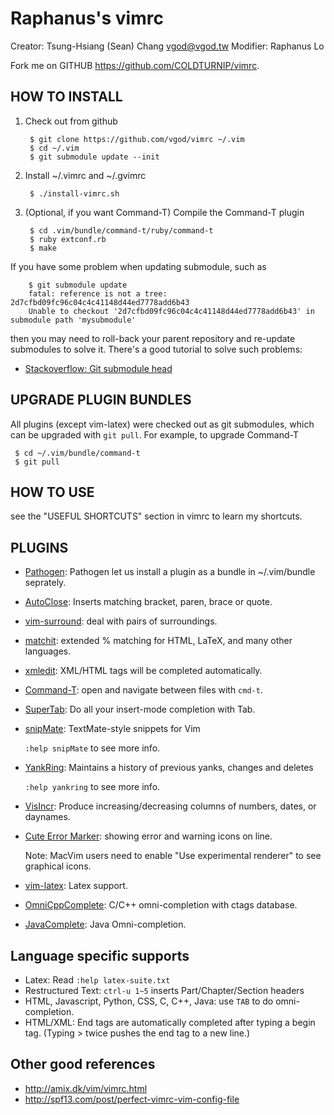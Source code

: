 Raphanus's vimrc
============
Creator: Tsung-Hsiang (Sean) Chang <vgod@vgod.tw>
Modifier: Raphanus Lo

Fork me on GITHUB  https://github.com/COLDTURNIP/vimrc.

HOW TO INSTALL
--------------

1. Check out from github

        $ git clone https://github.com/vgod/vimrc ~/.vim
        $ cd ~/.vim
        $ git submodule update --init

2. Install ~/.vimrc and ~/.gvimrc

        $ ./install-vimrc.sh

3. (Optional, if you want Command-T) Compile the Command-T plugin

        $ cd .vim/bundle/command-t/ruby/command-t
        $ ruby extconf.rb
        $ make

If you have some problem when updating submodule, such as

        $ git submodule update
        fatal: reference is not a tree: 2d7cfbd09fc96c04c4c41148d44ed7778add6b43
        Unable to checkout '2d7cfbd09fc96c04c4c41148d44ed7778add6b43' in submodule path 'mysubmodule'

then you may need to roll-back your parent repository and re-update submodules
to solve it. There's a good tutorial to solve such problems:

* [Stackoverflow: Git submodule head](http://stackoverflow.com/questions/2155887/git-submodule-head)
  
UPGRADE PLUGIN BUNDLES
----------------------

All plugins (except vim-latex) were checked out as git submodules, 
which can be upgraded with `git pull`. For example, to upgrade Command-T 

     $ cd ~/.vim/bundle/command-t
     $ git pull

HOW TO USE
----------

see the "USEFUL SHORTCUTS" section in vimrc to learn my shortcuts.

PLUGINS
-------

* [Pathogen](http://www.vim.org/scripts/script.php?script_id=2332): Pathogen let us install a plugin as a bundle in ~/.vim/bundle seprately.

* [AutoClose](http://www.vim.org/scripts/script.php?script_id=1849):  Inserts matching bracket, paren, brace or quote.

* [vim-surround](https://github.com/tpope/vim-surround/blob/master/doc/surround.txt): deal with pairs of surroundings.

* [matchit](http://www.vim.org/scripts/script.php?script_id=39): extended % matching for HTML, LaTeX, and many other languages. 

* [xmledit](http://www.vim.org/scripts/script.php?script_id=301): XML/HTML tags will be completed automatically.

* [Command-T](https://github.com/wincent/Command-T): open and navigate between files with `cmd-t`.
  
* [SuperTab](http://www.vim.org/scripts/script.php?script_id=1643): Do all your insert-mode completion with Tab.

* [snipMate](http://www.vim.org/scripts/script.php?script_id=2540): TextMate-style snippets for Vim

  `:help snipMate` to see more info.

* [YankRing](http://www.vim.org/scripts/script.php?script_id=1234): Maintains a history of previous yanks, changes and deletes 
  
  `:help yankring` to see more info.

* [VisIncr](http://www.vim.org/scripts/script.php?script_id=670): Produce increasing/decreasing columns of numbers, dates, or daynames.
  
* [Cute Error Marker](http://www.vim.org/scripts/script.php?script_id=2653): showing error and warning icons on line.
  
   Note: MacVim users need to enable "Use experimental renderer" to see
   graphical icons.

* [vim-latex](http://vim-latex.sourceforge.net/): Latex support.

* [OmniCppComplete](http://www.vim.org/scripts/script.php?script_id=1520): C/C++ omni-completion with ctags database.

* [JavaComplete](http://www.vim.org/scripts/script.php?script_id=1785): Java Omni-completion.


Language specific supports
--------------------------

* Latex: Read `:help latex-suite.txt`
* Restructured Text: `ctrl-u 1~5` inserts Part/Chapter/Section headers
* HTML, Javascript, Python, CSS, C, C++, Java: use `TAB` to do omni-completion.
* HTML/XML: End tags are automatically completed after typing a begin tag. (Typing > twice pushes the end tag to a new line.)

Other good references
---------------------

* http://amix.dk/vim/vimrc.html
* http://spf13.com/post/perfect-vimrc-vim-config-file

